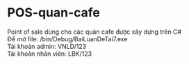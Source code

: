 # POS-quan-cafe
Point of sale dùng cho các quán cafe được xây dựng trên C# <br>
Để mở file: /bin/Debug/BaiLuanDeTai7.exe <br>
Tài khoản admin: VNLD/123 <br>
Tài khoản nhân viên: LBK/123
